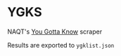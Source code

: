 # YGKS

NAQT's [You Gotta Know](https://www.naqt.com/you-gotta-know/by-category.jsp) scraper


Results are exported to `ygklist.json`